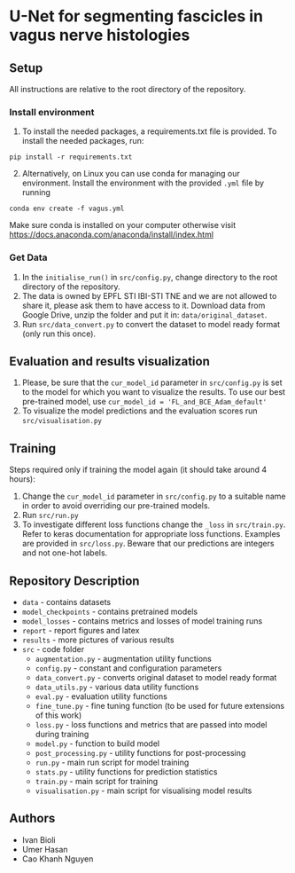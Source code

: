 # U-Net for segmenting fascicles in vagus nerve histologies
## Setup

All instructions are relative to the root directory of the repository.

### Install environment

1. To install the needed packages, a requirements.txt file is provided. To install the needed packages, run:
```
pip install -r requirements.txt
```

2. Alternatively, on Linux you can use conda for managing our environment. Install the environment with the provided `.yml` file by running

``` 
conda env create -f vagus.yml
```

Make sure conda is installed on your computer otherwise visit https://docs.anaconda.com/anaconda/install/index.html

### Get Data

1. In the `initialise_run()` in `src/config.py`, change directory to the root directory of the repository.
2. The data is owned by EPFL STI IBI-STI TNE and we are not allowed to share it, please ask them to have access to it. Download data from Google Drive, unzip the folder and put it in: `data/original_dataset`.
3. Run `src/data_convert.py` to convert the dataset to model ready format (only run this once).

## Evaluation and results visualization
1. Please, be sure that the `cur_model_id` parameter in `src/config.py` is set to the model for which you want to visualize
the results. To use our best pre-trained model, use `cur_model_id = 'FL_and_BCE_Adam_default'`
2. To visualize the model predictions and the evaluation scores run `src/visualisation.py`

## Training

Steps required only if training the model again (it should take around 4 hours):
1. Change the `cur_model_id` parameter in `src/config.py` to a suitable name in order to avoid overriding our pre-trained models. 
2. Run `src/run.py`
3. To investigate different loss functions change the `_loss` in `src/train.py`. Refer to keras documentation for appropriate loss functions. Examples are provided in `src/loss.py`.
Beware that our predictions are integers and not one-hot labels.

## Repository Description

* `data` - contains datasets
* `model_checkpoints` - contains pretrained models
* `model_losses` - contains metrics and losses of model training runs
* `report` - report figures and latex
* `results` - more pictures of various results
* `src` - code folder
  * `augmentation.py` - augmentation utility functions
  * `config.py` - constant and configuration parameters
  * `data_convert.py` - converts original dataset to model ready format
  * `data_utils.py` - various data utility functions
  * `eval.py` - evaluation utility functions
  * `fine_tune.py` - fine tuning function (to be used for future extensions of this work)
  * `loss.py` - loss functions and metrics that are passed into model during training
  * `model.py` - function to build model
  * `post_processing.py` - utility functions for post-processing
  * `run.py` - main run script for model training
  * `stats.py` - utility functions for prediction statistics
  * `train.py` - main script for training
  * `visualisation.py` - main script for visualising model results

## Authors
* Ivan Bioli
* Umer Hasan
* Cao Khanh Nguyen